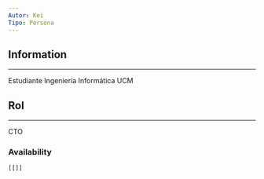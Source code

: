 ```yaml
---
Autor: Kei
Tipo: Persona
---
```

## Information
- - -
Estudiante Ingeniería Informática UCM

## Rol
- - -
CTO

### Availability
```query
[[]]
```

